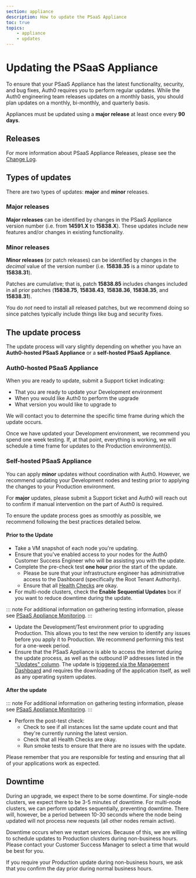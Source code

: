 ```yaml
---
section: appliance
description: How to update the PSaaS Appliance
toc: true
topics:
    - appliance
    - updates
---
```

# Updating the PSaaS Appliance

To ensure that your PSaaS Appliance has the latest functionality, security, and bug fixes, Auth0 requires you to perform regular updates. While the Auth0 engineering team releases updates on a monthly basis, you should plan updates on a monthly, bi-monthly, and quarterly basis.

Appliances must be updated using a **major release** at least once every **90 days**.

## Releases

For more information about PSaaS Appliance Releases, please see the [Change Log](https://auth0.com/changelog/appliance).

## Types of updates

There are two types of updates: **major** and **minor** releases.

### Major releases

**Major releases** can be identified by changes in the PSaaS Appliance version number (i.e. from **14591.X** to **15838.X**). These updates include new features and/or changes in existing functionality.

### Minor releases

**Minor releases** (or patch releases) can be identified by changes in the *decimal* value of the version number (i.e. **15838.35** is a minor update to **15838.31**).

Patches are cumulative; that is, patch **15838.85** includes changes included in all prior patches (**15838.75**, **15838.43**, **15838.36**, **15838.35**, and **15838.31**).

You do *not* need to install all released patches, but we recommend doing so since patches typically include things like bug and security fixes.

## The update process

The update process will vary slightly depending on whether you have an **Auth0-hosted PSaaS Appliance** or a **self-hosted PSaaS Appliance**.

### Auth0-hosted PSaaS Appliance

When you are ready to update, submit a Support ticket indicating:

* That you are ready to update your Development environment
* When you would like Auth0 to perform the upgrade
* What version you would like to upgrade to

We will contact you to determine the specific time frame during which the update occurs.

Once we have updated your Development environment, we recommend you spend one week testing. If, at that point, everything is working, we will schedule a time frame for updates to the Production environment(s).

### Self-hosted PSaaS Appliance

You can apply **minor** updates without coordination with Auth0. However, we recommend updating your Development nodes and testing prior to applying the changes to your Production environment.

For **major** updates, please submit a Support ticket and Auth0 will reach out to confirm if manual intervention on the part of Auth0 is required.

To ensure the update process goes as smoothly as possible, we recommend following the best practices detailed below.

#### Prior to the Update

* Take a VM snapshot of each node you're updating.
* Ensure that you've enabled access to your nodes for the Auth0 Customer Success Engineer who will be assisting you with the update.
* Complete the pre-check test **one hour** prior the start of the update.
  * Please be sure that your infrastructure engineer has administrative access to the Dashboard (specifically the Root Tenant Authority).
  * Ensure that all [Health Checks](/appliance/dashboard/troubleshoot#health-check) are okay.
* For multi-node clusters, check the **Enable Sequential Updates** box if you want to reduce downtime during the update.

::: note
For additional information on gathering testing information, please see [PSaaS Appliance Monitoring](/appliance/monitoring).
:::

* Update the Development/Test environment prior to upgrading Production. This allows you to test the new version to identify any issues before you apply it to Production. We recommend performing this test for a one-week period.
* Ensure that the PSaaS Appliance is able to access the internet during the update process, as well as the outbound IP addresses listed in the ["Updates" column](/appliance/infrastructure/ip-domain-port-list#external-connectivity). The update is [triggered via the Management Dashboard](/appliance/dashboard/updates) and requires the downloading of the application itself, as well as any operating system updates.

#### After the update

::: note
For additional information on gathering testing information, please see [PSaaS Appliance Monitoring](/appliance/monitoring).
:::

* Perform the post-test check:
  * Check to see if all instances list the same update count and that they're currently running the latest version.
  * Check that all Health Checks are okay.
  * Run smoke tests to ensure that there are no issues with the update.

Please remember that you are responsible for testing and ensuring that all of your applications work as expected.

## Downtime

During an upgrade, we expect there to be some downtime. For single-node clusters, we expect there to be 3-5 minutes of downtime. For multi-node clusters, we can perform updates sequentially, preventing downtime. There will, however, be a period between 10-30 seconds where the node being updated will not process new requests (all other nodes remain active). 

Downtime occurs when we restart services. Because of this, we are willing to schedule updates to Production clusters during non-business hours. Please contact your Customer Success Manager to select a time that would be best for you.

If you require your Production update during non-business hours, we ask that you confirm the day prior during normal business hours.